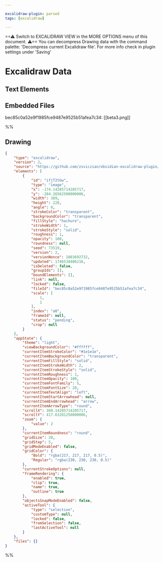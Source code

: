 ```yaml
---

excalidraw-plugin: parsed
tags: [excalidraw]

---
```

==⚠  Switch to EXCALIDRAW VIEW in the MORE OPTIONS menu of this document. ⚠== You can decompress Drawing data with the command palette: 'Decompress current Excalidraw file'. For more info check in plugin settings under 'Saving'


# Excalidraw Data

## Text Elements
## Embedded Files
bec85c0a52e9f1985fce9487e9525b51afea7c34: [[beta3.png]]

%%
## Drawing
```json
{
	"type": "excalidraw",
	"version": 2,
	"source": "https://github.com/zsviczian/obsidian-excalidraw-plugin/releases/tag/2.11.0",
	"elements": [
		{
			"id": "ifjT2tGw",
			"type": "image",
			"x": -174.14285714285717,
			"y": -284.26562500000006,
			"width": 389,
			"height": 228,
			"angle": 0,
			"strokeColor": "transparent",
			"backgroundColor": "transparent",
			"fillStyle": "hachure",
			"strokeWidth": 1,
			"strokeStyle": "solid",
			"roughness": 1,
			"opacity": 100,
			"roundness": null,
			"seed": 73519,
			"version": 2,
			"versionNonce": 1083692732,
			"updated": 1746538406216,
			"isDeleted": false,
			"groupIds": [],
			"boundElements": [],
			"link": null,
			"locked": false,
			"fileId": "bec85c0a52e9f1985fce9487e9525b51afea7c34",
			"scale": [
				1,
				1
			],
			"index": "a0",
			"frameId": null,
			"status": "pending",
			"crop": null
		}
	],
	"appState": {
		"theme": "light",
		"viewBackgroundColor": "#ffffff",
		"currentItemStrokeColor": "#1e1e1e",
		"currentItemBackgroundColor": "transparent",
		"currentItemFillStyle": "solid",
		"currentItemStrokeWidth": 2,
		"currentItemStrokeStyle": "solid",
		"currentItemRoughness": 1,
		"currentItemOpacity": 100,
		"currentItemFontFamily": 5,
		"currentItemFontSize": 20,
		"currentItemTextAlign": "left",
		"currentItemStartArrowhead": null,
		"currentItemEndArrowhead": "arrow",
		"currentItemArrowType": "round",
		"scrollX": 360.14285714285717,
		"scrollY": 417.63281250000006,
		"zoom": {
			"value": 2
		},
		"currentItemRoundness": "round",
		"gridSize": 20,
		"gridStep": 5,
		"gridModeEnabled": false,
		"gridColor": {
			"Bold": "rgba(217, 217, 217, 0.5)",
			"Regular": "rgba(230, 230, 230, 0.5)"
		},
		"currentStrokeOptions": null,
		"frameRendering": {
			"enabled": true,
			"clip": true,
			"name": true,
			"outline": true
		},
		"objectsSnapModeEnabled": false,
		"activeTool": {
			"type": "selection",
			"customType": null,
			"locked": false,
			"fromSelection": false,
			"lastActiveTool": null
		}
	},
	"files": {}
}
```
%%